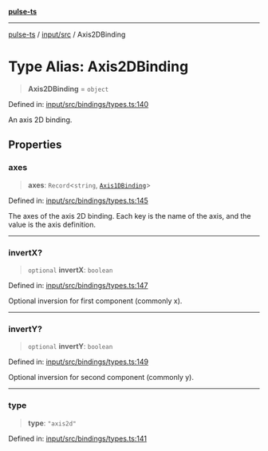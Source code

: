 [**pulse-ts**](../../../README.md)

***

[pulse-ts](../../../README.md) / [input/src](../README.md) / Axis2DBinding

# Type Alias: Axis2DBinding

> **Axis2DBinding** = `object`

Defined in: [input/src/bindings/types.ts:140](https://github.com/jlehett/pulse-ts/blob/95f7e0ab0aafbcd2aad691251c554317b3dfe19c/packages/input/src/bindings/types.ts#L140)

An axis 2D binding.

## Properties

### axes

> **axes**: `Record`\<`string`, [`Axis1DBinding`](Axis1DBinding.md)\>

Defined in: [input/src/bindings/types.ts:145](https://github.com/jlehett/pulse-ts/blob/95f7e0ab0aafbcd2aad691251c554317b3dfe19c/packages/input/src/bindings/types.ts#L145)

The axes of the axis 2D binding. Each key is the name of the axis, and the value is the axis definition.

***

### invertX?

> `optional` **invertX**: `boolean`

Defined in: [input/src/bindings/types.ts:147](https://github.com/jlehett/pulse-ts/blob/95f7e0ab0aafbcd2aad691251c554317b3dfe19c/packages/input/src/bindings/types.ts#L147)

Optional inversion for first component (commonly x).

***

### invertY?

> `optional` **invertY**: `boolean`

Defined in: [input/src/bindings/types.ts:149](https://github.com/jlehett/pulse-ts/blob/95f7e0ab0aafbcd2aad691251c554317b3dfe19c/packages/input/src/bindings/types.ts#L149)

Optional inversion for second component (commonly y).

***

### type

> **type**: `"axis2d"`

Defined in: [input/src/bindings/types.ts:141](https://github.com/jlehett/pulse-ts/blob/95f7e0ab0aafbcd2aad691251c554317b3dfe19c/packages/input/src/bindings/types.ts#L141)
